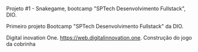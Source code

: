 Projeto #1 - Snakegame, bootcamp "SPTech Desenvolvimento Fullstack", DIO.

Primeiro projeto Bootcamp "SPTech Desenvolvimento Fullstack" da DIO.

Digital inovation One. https://web.digitalinnovation.one.
Construção do jogo da cobrinha
